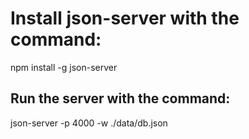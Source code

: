 

# Install json-server with the command:

npm install -g json-server

## Run the server with the command:

json-server -p 4000 -w ./data/db.json